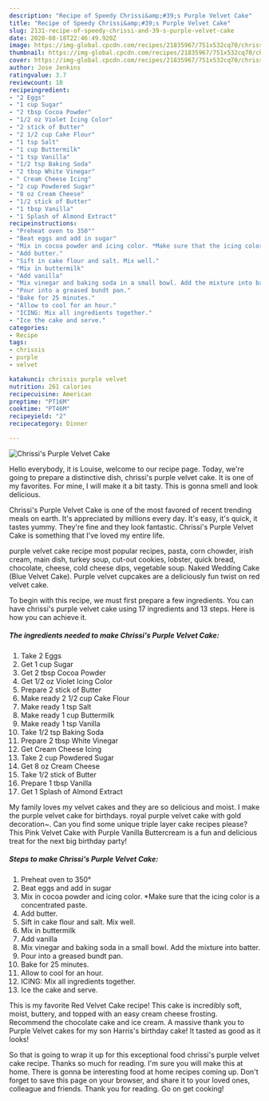 ```yaml
---
description: "Recipe of Speedy Chrissi&amp;#39;s Purple Velvet Cake"
title: "Recipe of Speedy Chrissi&amp;#39;s Purple Velvet Cake"
slug: 2131-recipe-of-speedy-chrissi-and-39-s-purple-velvet-cake
date: 2020-08-18T22:46:49.920Z
image: https://img-global.cpcdn.com/recipes/21835967/751x532cq70/chrissis-purple-velvet-cake-recipe-main-photo.jpg
thumbnail: https://img-global.cpcdn.com/recipes/21835967/751x532cq70/chrissis-purple-velvet-cake-recipe-main-photo.jpg
cover: https://img-global.cpcdn.com/recipes/21835967/751x532cq70/chrissis-purple-velvet-cake-recipe-main-photo.jpg
author: Jose Jenkins
ratingvalue: 3.7
reviewcount: 10
recipeingredient:
- "2 Eggs"
- "1 cup Sugar"
- "2 tbsp Cocoa Powder"
- "1/2 oz Violet Icing Color"
- "2 stick of Butter"
- "2 1/2 cup Cake Flour"
- "1 tsp Salt"
- "1 cup Buttermilk"
- "1 tsp Vanilla"
- "1/2 tsp Baking Soda"
- "2 tbsp White Vinegar"
- " Cream Cheese Icing"
- "2 cup Powdered Sugar"
- "8 oz Cream Cheese"
- "1/2 stick of Butter"
- "1 tbsp Vanilla"
- "1 Splash of Almond Extract"
recipeinstructions:
- "Preheat oven to 350°"
- "Beat eggs and add in sugar"
- "Mix in cocoa powder and icing color. *Make sure that the icing color is a concentrated paste."
- "Add butter."
- "Sift in cake flour and salt. Mix well."
- "Mix in buttermilk"
- "Add vanilla"
- "Mix vinegar and baking soda in a small bowl. Add the mixture into batter."
- "Pour into a greased bundt pan."
- "Bake for 25 minutes."
- "Allow to cool for an hour."
- "ICING: Mix all ingredients together."
- "Ice the cake and serve."
categories:
- Recipe
tags:
- chrissis
- purple
- velvet

katakunci: chrissis purple velvet 
nutrition: 261 calories
recipecuisine: American
preptime: "PT16M"
cooktime: "PT46M"
recipeyield: "2"
recipecategory: Dinner

---
```



![Chrissi&#39;s Purple Velvet Cake](https://img-global.cpcdn.com/recipes/21835967/751x532cq70/chrissis-purple-velvet-cake-recipe-main-photo.jpg)

Hello everybody, it is Louise, welcome to our recipe page. Today, we're going to prepare a distinctive dish, chrissi&#39;s purple velvet cake. It is one of my favorites. For mine, I will make it a bit tasty. This is gonna smell and look delicious.

Chrissi&#39;s Purple Velvet Cake is one of the most favored of recent trending meals on earth. It's appreciated by millions every day. It's easy, it's quick, it tastes yummy. They're fine and they look fantastic. Chrissi&#39;s Purple Velvet Cake is something that I've loved my entire life.

purple velvet cake recipe most popular recipes, pasta, corn chowder, irish cream, main dish, turkey soup, cut-out cookies, lobster, quick bread, chocolate, cheese, cold cheese dips, vegetable soup. Naked Wedding Cake (Blue Velvet Cake). Purple velvet cupcakes are a deliciously fun twist on red velvet cake.


To begin with this recipe, we must first prepare a few ingredients. You can have chrissi&#39;s purple velvet cake using 17 ingredients and 13 steps. Here is how you can achieve it.

<!--inarticleads1-->

##### The ingredients needed to make Chrissi&#39;s Purple Velvet Cake:

1. Take 2 Eggs
1. Get 1 cup Sugar
1. Get 2 tbsp Cocoa Powder
1. Get 1/2 oz Violet Icing Color
1. Prepare 2 stick of Butter
1. Make ready 2 1/2 cup Cake Flour
1. Make ready 1 tsp Salt
1. Make ready 1 cup Buttermilk
1. Make ready 1 tsp Vanilla
1. Take 1/2 tsp Baking Soda
1. Prepare 2 tbsp White Vinegar
1. Get  Cream Cheese Icing
1. Take 2 cup Powdered Sugar
1. Get 8 oz Cream Cheese
1. Take 1/2 stick of Butter
1. Prepare 1 tbsp Vanilla
1. Get 1 Splash of Almond Extract


My family loves my velvet cakes and they are so delicious and moist. I make the purple velvet cake for birthdays. royal purple velvet cake with gold decoration~. Can you find some unique triple layer cake recipes please? This Pink Velvet Cake with Purple Vanilla Buttercream is a fun and delicious treat for the next big birthday party! 

<!--inarticleads2-->

##### Steps to make Chrissi&#39;s Purple Velvet Cake:

1. Preheat oven to 350°
1. Beat eggs and add in sugar
1. Mix in cocoa powder and icing color. *Make sure that the icing color is a concentrated paste.
1. Add butter.
1. Sift in cake flour and salt. Mix well.
1. Mix in buttermilk
1. Add vanilla
1. Mix vinegar and baking soda in a small bowl. Add the mixture into batter.
1. Pour into a greased bundt pan.
1. Bake for 25 minutes.
1. Allow to cool for an hour.
1. ICING: Mix all ingredients together.
1. Ice the cake and serve.


This is my favorite Red Velvet Cake recipe! This cake is incredibly soft, moist, buttery, and topped with an easy cream cheese frosting. Recommend the chocolate cake and ice cream. A massive thank you to Purple Velvet cakes for my son Harris&#39;s birthday cake! It tasted as good as it looks! 

So that is going to wrap it up for this exceptional food chrissi&#39;s purple velvet cake recipe. Thanks so much for reading. I'm sure you will make this at home. There is gonna be interesting food at home recipes coming up. Don't forget to save this page on your browser, and share it to your loved ones, colleague and friends. Thank you for reading. Go on get cooking!
